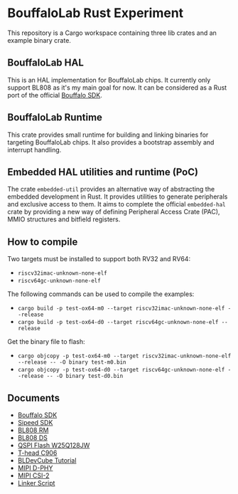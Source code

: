 # BouffaloLab Rust Experiment
This repository is a Cargo workspace containing three lib crates and 
an example binary crate.

## BouffaloLab HAL
This is an HAL implementation for BouffaloLab chips. It currently only 
support BL808 as it's my main goal for now. It can be considered as a 
Rust port of the official [Bouffalo SDK].

## BouffaloLab Runtime
This crate provides small runtime for building and linking binaries 
for targeting BouffaloLab chips. It also provides a bootstrap assembly
and interrupt handling.

## Embedded HAL utilities and runtime (PoC)
The crate `embedded-util` provides an alternative way of abstracting 
the embedded development in Rust. It provides utilities to generate 
peripherals and exclusive access to them. It aims to complete the 
official `embedded-hal` crate by providing a new way of defining 
Peripheral Access Crate (PAC), MMIO structures and bitfield registers.

## How to compile
Two targets must be installed to support both RV32 and RV64:
- `riscv32imac-unknown-none-elf`
- `riscv64gc-unknown-none-elf`

The following commands can be used to compile the examples:
- `cargo build -p test-ox64-m0 --target riscv32imac-unknown-none-elf --release`
- `cargo build -p test-ox64-d0 --target riscv64gc-unknown-none-elf --release`

Get the binary file to flash:
- `cargo objcopy -p test-ox64-m0 --target riscv32imac-unknown-none-elf --release -- -O binary test-m0.bin`
- `cargo objcopy -p test-ox64-d0 --target riscv64gc-unknown-none-elf --release -- -O binary test-d0.bin`


## Documents
- [Bouffalo SDK]
- [Sipeed SDK]
- [BL808 RM]
- [BL808 DS]
- [QSPI Flash W25Q128JW]
- [T-head C906]
- [BLDevCube Tutorial]
- [MIPI D-PHY]
- [MIPI CSI-2]
- [Linker Script]

[Bouffalo SDK]: https://github.com/bouffalolab/bouffalo_sdk
[Sipeed SDK]: https://github.com/sipeed/M1s_BL808_SDK
[BL808 RM]: https://raw.githubusercontent.com/bouffalolab/bl_docs/main/BL808_RM/en/BL808_RM_en_1.3.pdf
[BL808 DS]: https://raw.githubusercontent.com/bouffalolab/bl_docs/main/BL808_DS/en/BL808_DS_1.2_en.pdf
[T-head C906]: https://github.com/T-head-Semi/openc906
[BLDevCube Tutorial]: https://bl-mcu-sdk.readthedocs.io/zh_CN/latest/get_started/devcube.html
[MIPI D-PHY]: http://www.jmrcubed.com/vr/ref_tech/mipi_d_phy_specification_v01-00-00.pdf
[MIPI CSI-2]: https://caxapa.ru/thumbs/799244/MIPI_Alliance_Specification_for_Camera_S.pdf
[Linker Script]: https://users.informatik.haw-hamburg.de/~krabat/FH-Labor/gnupro/5_GNUPro_Utilities/c_Using_LD/ldLinker_scripts.html
[QSPI Flash W25Q128JW]: https://www.winbond.com/hq/product/code-storage-flash-memory/serial-nor-flash/?__locale=en&partNo=W25Q128JW
